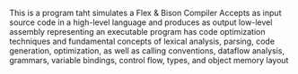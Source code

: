 This is a program taht simulates a Flex & Bison Compiler
Accepts as input source code in a high-level language and produces as output low-level assembly representing an executable program
has code optimization techniques and fundamental concepts of lexical analysis, parsing, code generation, optimization, as well as calling conventions, dataflow analysis, grammars, variable bindings, control flow, types, and object memory layout
